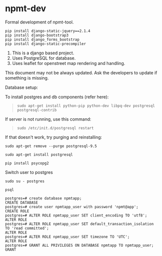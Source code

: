 # npmt-dev
Formal development of npmt-tool.

```
pip install django-static-jquery==2.1.4
pip install django-bootstrap3
pip install django_forms_bootstrap
pip install django-static-precompiler

```

1. This is a django based project.
2. Uses PostgreSQL for database.
3. Uses leaflet for openstreet map rendering and handling.

This document may not be always updated. Ask the developers to update if something is missing.


Database setup:

To install postgres and db components (refer here):
> `sudo apt-get install python-pip python-dev libpq-dev postgresql postgresql-contrib`

If server is not running, use this command:
> `sudo /etc/init.d/postgresql restart`

If that doesn't work, try purging and reinstalling:

`sudo apt-get remove --purge postgresql-9.5`


`sudo apt-get install postgresql`

`pip install psycopg2 `

Switch user to postgres

`sudo su - postgres`

`psql`

```
postgres=# create database npmtapp;
CREATE DATABASE
postgres=# create user npmtapp_user with password 'npmt@app';
CREATE ROLE
postgres=# ALTER ROLE npmtapp_user SET client_encoding TO 'utf8';
ALTER ROLE
postgres=# ALTER ROLE npmtapp_user SET default_transaction_isolation TO 'read committed';
ALTER ROLE
postgres=# ALTER ROLE npmtapp_user SET timezone TO 'UTC';
ALTER ROLE
postgres=# GRANT ALL PRIVILEGES ON DATABASE npmtapp TO npmtapp_user;
GRANT
```
